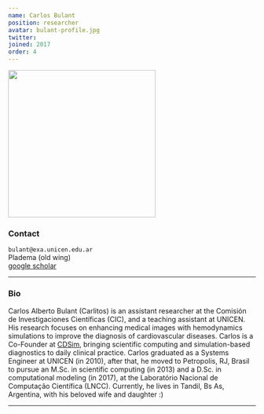 ```yaml
---
name: Carlos Bulant
position: researcher
avatar: bulant-profile.jpg
twitter:
joined: 2017
order: 4
---
```


<img width="300" src="{{site.baseurl}}/images/people/{{page.avatar}}" data-action="zoom">

### Contact

<i class="fa fa-envelope-o"></i>  `bulant@exa.unicen.edu.ar`<br>
<i class="fa fa-building"></i> Pladema (old wing) <br>
<i class="fa fa-bar-chart"></i> [google scholar](https://scholar.google.com/citations?user=JkQyRpcAAAAJ&hl=en)

<hr>

### Bio

Carlos Alberto Bulant (Carlitos) is an assistant researcher at the Comisión de Investigaciones Científicas (CIC), and a teaching assistant at UNICEN. His research focuses on enhancing medical images with hemodynamics simulations to improve the diagnosis of cardiovascular diseases. Carlos is a Co-Founder at [CDSim](http://cdsim.com.ar), bringing scientific computing and simulation-based diagnostics to daily clinical practice. Carlos graduated as a Systems Engineer at UNICEN (in 2010), after that, he moved to Petropolis, RJ, Brasil to pursue an M.Sc. in scientific computing (in 2013) and a D.Sc. in computational modeling (in 2017), at the Laboratório Nacional de Computação Científica (LNCC). Currently, he lives in Tandil, Bs As, Argentina, with his beloved wife and daughter :)

<hr>